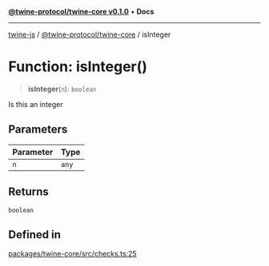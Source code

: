 [**@twine-protocol/twine-core v0.1.0**](../index.md) • **Docs**

***

[twine-js](../../../index.md) / [@twine-protocol/twine-core](../index.md) / isInteger

# Function: isInteger()

> **isInteger**(`n`): `boolean`

Is this an integer

## Parameters

| Parameter | Type |
| ------ | ------ |
| `n` | `any` |

## Returns

`boolean`

## Defined in

[packages/twine-core/src/checks.ts:25](https://github.com/twine-protocol/twine-js/blob/3800995f9c83f4f5711bcf3062ea754a1e4448ce/packages/twine-core/src/checks.ts#L25)
